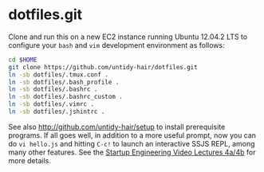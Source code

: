 dotfiles.git
============
Clone and run this on a new EC2 instance running Ubuntu 12.04.2 LTS to
configure your `bash` and `vim` development environment as follows:

```sh
cd $HOME
git clone https://github.com/untidy-hair/dotfiles.git
ln -sb dotfiles/.tmux.conf .
ln -sb dotfiles/.bash_profile .
ln -sb dotfiles/.bashrc .
ln -sb dotfiles/.bashrc_custom .
ln -sb dotfiles/.vimrc .
ln -sb dotfiles/.jshintrc .
```

See also http://github.com/untidy-hair/setup to install prerequisite
programs. If all goes well, in addition to a more useful prompt, now you can
do `vi hello.js` and hitting `C-c!` to launch an interactive SSJS
REPL, among many other features. See the
[Startup Engineering Video Lectures 4a/4b](https://class.coursera.org/startup-001/lecture/index)
for more details.
